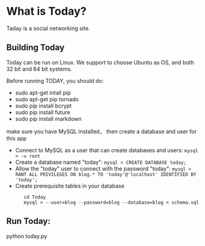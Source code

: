 What is Today?
==============

Taday is a social networking site.


Building Today
--------------

Today can be run on Linux. We support to choose Ubuntu as OS, and both 32 bit and 64 bit systems.

Before running TODAY, you should do:

* sudo apt-get intall pip
* sudo apt-get pip tornado
* sudo pip install bcrypt
* sudo pip install future
* sudo pip install markdown

make sure you have MySQL installed， then create a database and user for this app
 - Connect to MySQL as a user that can create databases and users:
   ```mysql > -u root```
 - Create a database named "today":
   ```mysql > CREATE DATABASE today;```
 - Allow the "today" user to connect with the password "today":
   ```mysql > RANT ALL PRIVILEGES ON blog.* TO 'today'@'localhost' IDENTIFIED BY 'today';```
 - Create prerequisite tables in your database
   ```
      cd Today
      mysql > --user=blog --password=blog --database=blog < schema.sql
   ```

Run Today:
----------

python today.py


